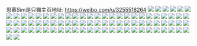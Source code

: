 思慕Sim是只猫主页地址: https://weibo.com/u/3255518264 
![](https://wx4.sinaimg.cn/mw2000/c20b4438gy1h8xs821xp3j21080tt0yg.jpg) 
![](https://wx4.sinaimg.cn/mw2000/c20b4438gy1h8ol9c50luj22c0340kjm.jpg) 
![](https://wx4.sinaimg.cn/mw2000/c20b4438gy1h8ol9clyqzj20zk134dp0.jpg) 
![](https://wx4.sinaimg.cn/mw2000/c20b4438gy1h8ol9cwfvxj20u00taq91.jpg) 
![](https://wx4.sinaimg.cn/mw2000/c20b4438gy1h8ol9e7ugzj2340285e83.jpg) 
![](https://wx4.sinaimg.cn/mw2000/c20b4438gy1h8ol9fstfaj21wb2xoe83.jpg) 
![](https://wx4.sinaimg.cn/mw2000/c20b4438gy1h8ol9gzbloj21oq2g3b2a.jpg) 
![](https://wx4.sinaimg.cn/mw2000/c20b4438gy1h8ol9i3vhij22ms2bm7wi.jpg) 
![](https://wx4.sinaimg.cn/mw2000/c20b4438gy1h8oldzac3fj20tp0u0wlr.jpg) 
![](https://wx4.sinaimg.cn/mw2000/c20b4438gy1h8ol9kgs4rj23402c0x6p.jpg) 
![](https://wx4.sinaimg.cn/mw2000/c20b4438gy1h8l47imrnyj23402c1hdu.jpg) 
![](https://wx4.sinaimg.cn/mw2000/c20b4438gy1h8iu5abu54j21400u0qhz.jpg) 
![](https://wx4.sinaimg.cn/mw2000/c20b4438gy1h8iu58ds04j20u0140tog.jpg) 
![](https://wx4.sinaimg.cn/mw2000/c20b4438gy1h8iu57gqsoj21400u0kcq.jpg) 
![](https://wx4.sinaimg.cn/mw2000/c20b4438gy1h8iu55czddj20u014fwpg.jpg) 
![](https://wx4.sinaimg.cn/mw2000/c20b4438gy1h8iu56kbg3j20u0140tjh.jpg) 
![](https://wx4.sinaimg.cn/mw2000/c20b4438gy1h8iu59bejcj20u0140dx5.jpg) 
![](https://wx4.sinaimg.cn/mw2000/c20b4438gy1h8f4eo6mj0j21g11owb29.jpg) 
![](https://wx4.sinaimg.cn/mw2000/c20b4438gy1h8f4eqlojsj21sc2ds7wi.jpg) 
![](https://wx4.sinaimg.cn/mw2000/c20b4438gy1h8d0jfc05hj20zo0qdgz8.jpg) 
![](https://wx4.sinaimg.cn/mw2000/c20b4438gy1h8d0jfpsgcj20zo0qs47p.jpg) 
![](https://wx4.sinaimg.cn/mw2000/c20b4438gy1h89d44ntkyj20u11hcwtu.jpg) 
![](https://wx4.sinaimg.cn/mw2000/c20b4438gy1h88f2uvcgsj21q31a74qp.jpg) 
![](https://wx4.sinaimg.cn/mw2000/c20b4438gy1h88f2r58lvj23402c0e82.jpg) 
![](https://wx4.sinaimg.cn/mw2000/c20b4438gy1h88f2tyeymj23402c0npf.jpg) 
![](https://wx4.sinaimg.cn/mw2000/c20b4438gy1h88f2wrrwyj22c0340x6q.jpg) 
![](https://wx4.sinaimg.cn/mw2000/c20b4438gy1h88f2y86t0j22c0340qv6.jpg) 
![](https://wx4.sinaimg.cn/mw2000/c20b4438gy1h88foxb4ocj20zo1ben7b.jpg) 
![](https://wx4.sinaimg.cn/mw2000/c20b4438gy1h7tcay1pv1j23402c0x6p.jpg) 
![](https://wx4.sinaimg.cn/mw2000/c20b4438gy1h7tcb1kc35j23402c0qv5.jpg) 
![](https://wx4.sinaimg.cn/mw2000/c20b4438gy1h7tcb55jx5j23402c0qv5.jpg) 
![](https://wx4.sinaimg.cn/mw2000/c20b4438gy1h7meqj5djbj22c0340qv6.jpg) 
![](https://wx4.sinaimg.cn/mw2000/c20b4438gy1h7meqzhgtkj22c0340kjm.jpg) 
![](https://wx4.sinaimg.cn/mw2000/c20b4438ly1h7m1kgknoej23402c01kz.jpg) 
![](https://wx4.sinaimg.cn/mw2000/c20b4438gy1h7e5jtk1gcj21sc2dsqf9.jpg) 
![](https://wx4.sinaimg.cn/mw2000/c20b4438gy1h7e5jvus4mj23402c0e81.jpg) 
![](https://wx4.sinaimg.cn/mw2000/c20b4438gy1h7e5jr06q8j23402c1x6r.jpg) 
![](https://wx4.sinaimg.cn/mw2000/c20b4438gy1h7bxbt1y84j23402c1npf.jpg) 
![](https://wx4.sinaimg.cn/mw2000/c20b4438gy1h7bxbx6tcej2340298qv6.jpg) 
![](https://wx4.sinaimg.cn/mw2000/c20b4438gy1h7bxc2drb3j22wg2c07wn.jpg) 
![](https://wx4.sinaimg.cn/mw2000/c20b4438gy1h7bxc6k4z9j22c03401cv.jpg) 
![](https://wx4.sinaimg.cn/mw2000/c20b4438gy1h7bxbpou4tj23402c0hdu.jpg) 
![](https://wx4.sinaimg.cn/mw2000/c20b4438gy1h7bxc4o6n9j23402c0x6q.jpg) 
![](https://wx4.sinaimg.cn/mw2000/c20b4438gy1h75x88u5ypj22c034mx5k.jpg) 
![](https://wx4.sinaimg.cn/mw2000/c20b4438ly1h6uhqnoq4lj24tc37k0xg.jpg) 
![](https://wx4.sinaimg.cn/mw2000/c20b4438gy1h61unpi1ypj22c035qqk8.jpg) 
![](https://wx4.sinaimg.cn/mw2000/c20b4438gy1h61unralc0j234024qhd9.jpg) 
![](https://wx4.sinaimg.cn/mw2000/c20b4438gy1h61unnqn67j23402c0tyl.jpg) 
![](https://wx4.sinaimg.cn/mw2000/c20b4438gy1h61uonpl1sj20u0140taq.jpg) 
![](https://wx4.sinaimg.cn/mw2000/c20b4438gy1h61up6qu3dj23402c0kjn.jpg) 
![](https://wx4.sinaimg.cn/mw2000/c20b4438gy1h61unx6stzj23402c04qs.jpg) 
![](https://wx4.sinaimg.cn/mw2000/c20b4438gy1h5un5p0pvxj23402c0hdu.jpg) 
![](https://wx4.sinaimg.cn/mw2000/c20b4438gy1h5un5qn1mkj23402c0qv6.jpg) 
![](https://wx4.sinaimg.cn/mw2000/c20b4438gy1h5toekuu99j22c03401ky.jpg) 
![](https://wx4.sinaimg.cn/mw2000/c20b4438gy1h5toepm2ryj22c0340gvi.jpg) 
![](https://wx4.sinaimg.cn/mw2000/c20b4438gy1h5kd8pe9qmj20zo15wgyz.jpg) 
![](https://wx4.sinaimg.cn/mw2000/c20b4438gy1h5kd8kogxzj21hc0u04gv.jpg) 
![](https://wx4.sinaimg.cn/mw2000/c20b4438gy1h5kd8hj5kmj20zo0miqdh.jpg) 
![](https://wx4.sinaimg.cn/mw2000/c20b4438gy1h5kd8no8j9j20zo16b19l.jpg) 
![](https://wx4.sinaimg.cn/mw2000/c20b4438gy1h5kdauk07aj20zo0mgqab.jpg) 
![](https://wx4.sinaimg.cn/mw2000/c20b4438gy1h5fxo2giw1j20zo1eqgtq.jpg) 
![](https://wx4.sinaimg.cn/mw2000/c20b4438gy1h5dca7xbywj229x33z7wi.jpg) 
![](https://wx4.sinaimg.cn/mw2000/c20b4438gy1h5dc5ixw7lj22992ewe81.jpg) 
![](https://wx4.sinaimg.cn/mw2000/c20b4438gy1h5dcaahxdgj22bk33zkjm.jpg) 
![](https://wx4.sinaimg.cn/mw2000/c20b4438gy1h5dcad80dwj22bh340e82.jpg) 
![](https://wx4.sinaimg.cn/mw2000/c20b4438gy1h5dc60q73hj23402d5kjm.jpg) 
![](https://wx4.sinaimg.cn/mw2000/c20b4438gy1h5dc560gwvj225v2y84qq.jpg) 
![](https://wx4.sinaimg.cn/mw2000/c20b4438gy1h5dc711uldj22b8340hdu.jpg) 
![](https://wx4.sinaimg.cn/mw2000/c20b4438gy1h5dc6g1dn3j22a53401ky.jpg) 
![](https://wx4.sinaimg.cn/mw2000/c20b4438gy1h5dc849p2yj23402bjhdu.jpg) 
![](https://wx4.sinaimg.cn/mw2000/c20b4438gy1h58o05uahvj21kh2e7kjl.jpg) 
![](https://wx4.sinaimg.cn/mw2000/c20b4438gy1h58o0830n2j21jr2dshdt.jpg) 
![](https://wx4.sinaimg.cn/mw2000/c20b4438gy1h58o03nq0ij21kp2d3x6p.jpg) 
![](https://wx4.sinaimg.cn/mw2000/c20b4438gy1h52zp7rpfgj22c0340e83.jpg) 
![](https://wx4.sinaimg.cn/mw2000/c20b4438gy1h50snf3f8nj20zo15w47i.jpg) 
![](https://wx4.sinaimg.cn/mw2000/c20b4438gy1h4rp4tgy4dj23402c0e84.jpg) 
![](https://wx4.sinaimg.cn/mw2000/c20b4438gy1h4rp4vhomrj20zk0zkka6.jpg) 
![](https://wx4.sinaimg.cn/mw2000/c20b4438gy1h4rp551ynrj20u00rq7et.jpg) 
![](https://wx4.sinaimg.cn/mw2000/c20b4438gy1h4qke804oaj22y12c0e82.jpg) 
![](https://wx4.sinaimg.cn/mw2000/c20b4438gy1h4qke97asjj22c02ez1ky.jpg) 
![](https://wx4.sinaimg.cn/mw2000/c20b4438gy1h4i0ufgavvj23402c0u0x.jpg) 
![](https://wx4.sinaimg.cn/mw2000/c20b4438gy1h4i0usbgq5j20yi1jthdt.jpg) 
![](https://wx4.sinaimg.cn/mw2000/c20b4438gy1h4i0vepl5hj20yi19u1kx.jpg) 
